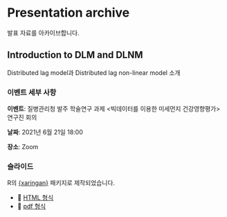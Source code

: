 # Presentation archive
발표 자료를 아카이브합니다.

## Introduction to DLM and DLNM
Distributed lag model과 Distributed lag non-linear model 소개

### 이벤트 세부 사항
**이벤트**: 질병관리청 발주 학술연구 과제 <빅데이터를 이용한 미세먼지 건강영향평가> 연구진 회의

**날짜**: 2021년 6월 21일 18:00

**장소**: Zoom

### 슬라이드
R의 [{xaringan}](https://github.com/yihui/xaringan) 패키지로 제작되었습니다.
- 🔗 [HTML 형식](https://be-favorite.github.io/Presentation_archive/DLM%2C%20DLNM/Introduction_dlm%2Cdlnm.html)
- 🔗 [pdf 형식](https://be-favorite.github.io/Presentation_archive/DLM%2C%20DLNM/Introduction%20to%20DLM%20and%20DLNM.pdf)

